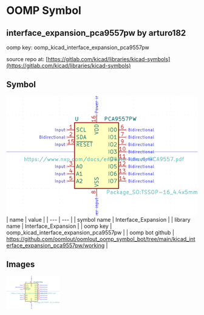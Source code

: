 # OOMP Symbol  
## interface_expansion_pca9557pw  by arturo182  
  
oomp key: oomp_kicad_interface_expansion_pca9557pw  
  
source repo at: [https://gitlab.com/kicad/libraries/kicad-symbols](https://gitlab.com/kicad/libraries/kicad-symbols)  
## Symbol  
  
[![working.png](working_600.png)](working.png)  
| name | value | 
| --- | --- | 
| symbol name | Interface_Expansion | 
| library name | Interface_Expansion | 
| oomp key | oomp_kicad_interface_expansion_pca9557pw | 
| oomp bot github | https://github.com/oomlout/oomlout_oomp_symbol_bot/tree/main/kicad_interface_expansion_pca9557pw/working | 
## Images  
  
[![working.png](working_140.png)](working.png)  
